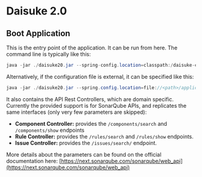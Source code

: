 # Daisuke 2.0
## Boot Application
This is the entry point of the application. It can be run from here.
The command line is typically like this: 
```java
java -jar ./daisuke20.jar --spring-config.location=classpath:/daisuke-config.yml
```
Alternatively, if the configuration file is external, it can be specified like this:

```java 
java -jar ./daisuke20.jar --spring.config.location=file://<path>/application.yml 
```

It also contains the API Rest Controllers, which are domain specific.
Currently the provided support is for SonarQube APIs, and replicates the same interfaces (only very few parameters are skipped):

*  __Component Controller:__ provides the ``/components/search`` and ``/components/show`` endpoints
*  __Rule Controller:__ provides the ``/rules/search`` and ``/rules/show`` endpoints.
*  __Issue Controller:__ provides the ``/issues/search/`` endpoint.

More details about the parameters can be found on the official documentation here: [https://next.sonarqube.com/sonarqube/web_api](https://next.sonarqube.com/sonarqube/web_api)
